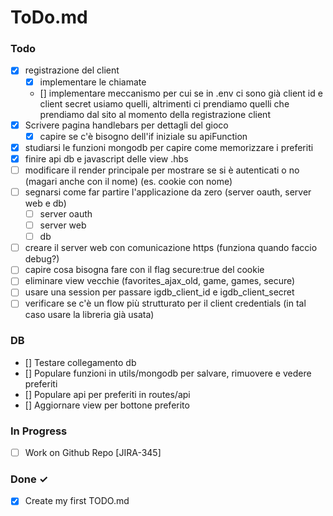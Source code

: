 # ToDo.md

### Todo

- [x] registrazione del client
  - [x] implementare le chiamate
  - [] implementare meccanismo per cui se in .env ci sono già client id e client secret usiamo quelli, altrimenti ci prendiamo quelli che prendiamo dal sito al momento della registrazione client
- [x] Scrivere pagina handlebars per dettagli del gioco  
  - [x] capire se c'è bisogno dell'if iniziale su apiFunction
- [x] studiarsi le funzioni mongodb per capire come memorizzare i preferiti
- [x] finire api db e javascript delle view .hbs
- [ ] modificare il render principale per mostrare se si è autenticati o no (magari anche con il nome) (es. cookie con nome)
- [ ] segnarsi come far partire l'applicazione da zero (server oauth, server web e db)
  - [ ] server oauth
  - [ ] server web
  - [ ] db
- [ ] creare il server web con comunicazione https (funziona quando faccio debug?)
- [ ] capire cosa bisogna fare con il flag secure:true del cookie
- [ ] eliminare view vecchie (favorites_ajax_old, game, games, secure)
- [ ] usare una session per passare igdb_client_id e igdb_client_secret
- [ ] verificare se c'è un flow più strutturato per il client credentials (in tal caso usare la libreria già usata)

### DB

- [] Testare collegamento db
- [] Populare funzioni in utils/mongodb per salvare, rimuovere e vedere preferiti
- [] Populare api per preferiti in routes/api
- [] Aggiornare view per bottone preferito

### In Progress

- [ ] Work on Github Repo [JIRA-345]  

### Done ✓

- [x] Create my first TODO.md  